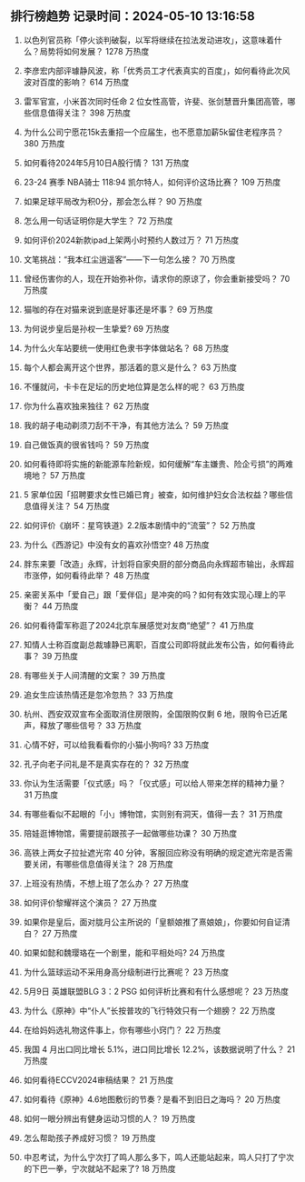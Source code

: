 
## 排行榜趋势 记录时间：2024-05-10 13:16:58
  
  1. 以色列官员称「停火谈判破裂，以军将继续在拉法发动进攻」，这意味着什么？局势将如何发展？ 1278 万热度
    
  2. 李彦宏内部评璩静风波，称「优秀员工才代表真实的百度」，如何看待此次风波对百度的影响？ 614 万热度
    
  3. 雷军官宣，小米首次同时任命 2 位女性高管，许斐、张剑慧晋升集团高管，哪些信息值得关注？ 398 万热度
    
  4. 为什么公司宁愿花15k去重招一个应届生，也不愿意加薪5k留住老程序员？ 380 万热度
    
  5. 如何看待2024年5月10日A股行情？ 131 万热度
    
  6. 23-24 赛季 NBA骑士 118:94 凯尔特人，如何评价这场比赛？ 109 万热度
    
  7. 如果足球平局改为积0分，那会怎么样？ 90 万热度
    
  8. 怎么用一句话证明你是大学生？ 72 万热度
    
  9. 如何评价2024新款ipad上架两小时预约人数过万？ 71 万热度
    
  10. 文笔挑战：“我本红尘逍遥客”——下一句怎么接？ 70 万热度
    
  11. 曾经伤害你的人，现在开始弥补你，请求你的原谅了，你会重新接受吗？ 70 万热度
    
  12. 猫咖的存在对猫来说到底是好事还是坏事？ 69 万热度
    
  13. 为何说步皇后是孙权一生挚爱? 69 万热度
    
  14. 为什么火车站要统一使用红色隶书字体做站名？ 68 万热度
    
  15. 每个人都会离开这个世界，那活着的意义是什么？ 63 万热度
    
  16. 不懂就问，卡卡在足坛的历史地位算是怎么样的呢？ 63 万热度
    
  17. 你为什么喜欢独来独往？ 62 万热度
    
  18. 我的胡子电动剃须刀刮不干净，有其他方法么？ 59 万热度
    
  19. 自己做饭真的很省钱吗？ 59 万热度
    
  20. 如何看待即将实施的新能源车险新规，如何缓解“车主嫌贵、险企亏损”的两难境地？ 57 万热度
    
  21. 5 家单位因「招聘要求女性已婚已育」被查，如何维护妇女合法权益？哪些信息值得关注？ 54 万热度
    
  22. 如何评价《崩坏：星穹铁道》2.2版本剧情中的“流萤”？ 52 万热度
    
  23. 为什么《西游记》中没有女的喜欢孙悟空? 48 万热度
    
  24. 胖东来要「改造」永辉，计划将自家央厨的部分商品向永辉超市输出，永辉超市涨停，如何看待此举？ 48 万热度
    
  25. 亲密关系中「爱自己」跟「爱伴侣」是冲突的吗？如何有效实现心理上的平衡？ 44 万热度
    
  26. 如何看待雷军称逛了2024北京车展感觉对友商“绝望”？ 41 万热度
    
  27. 知情人士称百度副总裁璩静已离职，百度公司即将就此发布公告，如何看待此事？ 39 万热度
    
  28. 有哪些关于人间清醒的文案？ 39 万热度
    
  29. 追女生应该热情还是忽冷忽热？ 33 万热度
    
  30. 杭州、西安双双宣布全面取消住房限购，全国限购仅剩 6 地，限购令已近尾声，释放了哪些信号？ 33 万热度
    
  31. 心情不好，可以给我看看你的小猫小狗吗? 33 万热度
    
  32. 孔子向老子问礼是不是真实存在的？ 32 万热度
    
  33. 你认为生活需要「仪式感」吗？「仪式感」可以给人带来怎样的精神力量？ 31 万热度
    
  34. 有哪些看似不起眼的「小」博物馆，实则别有洞天，值得一去？ 31 万热度
    
  35. 陪娃逛博物馆，需要提前跟孩子一起做哪些功课？ 30 万热度
    
  36. 高铁上两女子拉扯遮光帘 40 分钟，客服回应称没有明确的规定遮光帘是否需要关闭，有哪些信息值得关注？ 28 万热度
    
  37. 上班没有热情，不想上班了怎么办？ 27 万热度
    
  38. 如何评价黎耀祥这个演员？ 27 万热度
    
  39. 如果你是皇后，面对胧月公主所说的「皇额娘推了熹娘娘」，你要如何自证清白？ 27 万热度
    
  40. 如果如懿和魏璎珞在一个剧里，能和平相处吗? 24 万热度
    
  41. 为什么篮球运动不采用身高分级制进行比赛呢？ 23 万热度
    
  42. 5月9日 英雄联盟BLG 3：2 PSG 如何评析比赛和有什么感想呢？ 23 万热度
    
  43. 为什么《原神》中“仆人”长按普攻的飞行特效只有一个翅膀？ 22 万热度
    
  44. 在给妈妈选礼物这件事上，你有哪些小窍门？ 22 万热度
    
  45. 我国 4 月出口同比增长 5.1%，进口同比增长 12.2%，该数据说明了什么？ 21 万热度
    
  46. 如何看待ECCV2024审稿结果？ 21 万热度
    
  47. 如何看待《原神》4.6地图敷衍的节奏？是看不到旧日之海吗？ 20 万热度
    
  48. 如何一眼分辨出有健身运动习惯的人？ 19 万热度
    
  49. 怎么帮助孩子养成好习惯？ 19 万热度
    
  50. 中忍考试，为什么宁次打了鸣人那么多下，鸣人还能站起来，鸣人只打了宁次的下巴一拳，宁次就站不起来了? 18 万热度
    